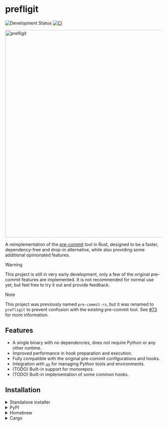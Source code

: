# prefligit

![Development Status](https://img.shields.io/badge/Development-Early_Stage-yellowgreen)
[![CI](https://github.com/j178/prefligit/actions/workflows/ci.yml/badge.svg)](https://github.com/j178/prefligit/actions/workflows/ci.yml)

<img width="665" alt="prefligit" src="https://github.com/user-attachments/assets/dd2d48d0-d825-407e-9248-e74660b445de">

A reimplementation of the [pre-commit](https://pre-commit.com/) tool in Rust, designed to be a faster, dependency-free and drop-in alternative,
while also providing some additional opinionated features.

> [!WARNING]
> This project is still in very early development, only a few of the original pre-commit features are implemented.
> It is not recommended for normal use yet, but feel free to try it out and provide feedback.

> [!NOTE]
> This project was previously named `pre-commit-rs`, but it was renamed to `prefligit` to prevent confusion with the existing pre-commit tool.
> See [#73](https://github.com/j178/prefligit/issues/73) for more information.

## Features

- A single binary with no dependencies, does not require Python or any other runtime.
- Improved performance in hook preparation and execution.
- Fully compatible with the original pre-commit configurations and hooks.
- Integration with [`uv`](https://github.com/astral-sh/uv) for managing Python tools and environments.
- (TODO) Built-in support for monorepos.
- (TODO) Built-in implementation of some common hooks.

## Installation

<details>
<summary>Standalone installer</summary>

`prefligit` provides a standalone installer script to download and install the tool:

```console
# On Linux and macOS
curl --proto '=https' --tlsv1.2 -LsSf https://github.com/j178/prefligit/releases/download/v0.0.9/prefligit-installer.sh | sh

# On Windows
powershell -ExecutionPolicy ByPass -c "irm https://github.com/j178/prefligit/releases/download/v0.0.9/prefligit-installer.ps1 | iex"
```
</details>

<details>
<summary>PyPI</summary>

`prefligit` is published as Python binary wheel to PyPI, you can install it using `pip`, `uv` (recommended), or `pipx`:

```console
pip install prefligit

# or

uv tool install prefligit

# or

pipx install prefligit
```
</details>

<details>
<summary>Homebrew</summary>

```console
brew install j178/tap/prefligit
```
</details>

<details>
<summary>Cargo</summary>

Build from source using Cargo:

```console
cargo install --locked --git https://github.com/j178/prefligit
```

<details>
<summary>GitHub Releases</summary>

`prefligit` release artifacts can be downloaded directly from the [GitHub releases](https://github.com/j178/prefligit/releases).
</details>


## Usage

This tool is designed to be a drop-in alternative for the original pre-commit tool, so you can use it with your existing configurations and hooks.

Please refer to the [official documentation](https://pre-commit.com/) for more information on how to configure and use pre-commit.

## Acknowledgements

This project is heavily inspired by the original [pre-commit](https://pre-commit.com/) tool, and it wouldn't be possible without the hard work
of the maintainers and contributors of that project.

And a special thanks to the [Astral](https://github.com/astral-sh) team for their remarkable projects, particularly [uv](https://github.com/astral-sh/uv),
from which I've learned a lot on how to write efficient and idiomatic Rust code.
